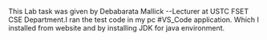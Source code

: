 This Lab task was given by Debabarata Mallick --Lecturer at USTC FSET CSE Department.I ran the test code in my pc #VS_Code application. Which I installed from website and by installing JDK for java environment.
